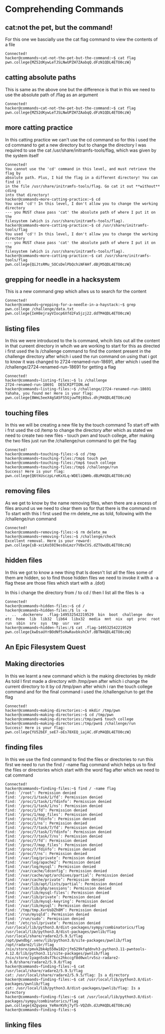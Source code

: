 # Comprehending Commands

## cat:not the pet, but the command!

For this one we bascially use the cat flag command to view the contents of a file 

    Connected!                                                                        
    hacker@commands~cat-not-the-pet-but-the-command:~$ cat flag 
    pwn.college{MZ52dKywLeTJSLNwUPZH7ZAabqQ.dFzN1QDL4ETO0czW}

## catting absolute paths

This is same as the above one but the difference is that in this we need to use the absolute path of /flag as an argument 

    Connected!                                                                        
    hacker@commands~cat-not-the-pet-but-the-command:~$ cat flag 
    pwn.college{MZ52dKywLeTJSLNwUPZH7ZAabqQ.dFzN1QDL4ETO0czW}

## more catting practice

In this catting practice we can't use the cd command so for this i used the cd command to get a new directory but to change the directory I was required to use the cat /usr/share/initramfs-tools/flag, which was given by the system itself 

    Connected!                                                                        
    You cannot use the 'cd' command in this level, and must retrieve the flag by 
    absolute path. Plus, I hid the flag in a different directory! You can find it 
    in the file /usr/share/initramfs-tools/flag. Go cat it out **without** cding 
    into that directory!
    hacker@commands~more-catting-practice:~$ cd 
    You used 'cd'! In this level, I don't allow you to change the working directory 
    --- you MUST chase pass 'cat' the absolute path of where I put it on the 
    filesystem (which is /usr/share/initramfs-tools/flag).
    hacker@commands~more-catting-practice:~$ cd /usr/share/initramfs-tools/flag
    You used 'cd'! In this level, I don't allow you to change the working directory 
    --- you MUST chase pass 'cat' the absolute path of where I put it on the 
    filesystem (which is /usr/share/initramfs-tools/flag).
    hacker@commands~more-catting-practice:~$ cat /usr/share/initramfs-tools/flag
    pwn.college{QiJtsRMu_SOCsDelPbQchiNFAHf.dBjM5QDL4ETO0czW}

## grepping for needle in a hacksystem 

This is a new command grep which allws us to search for the content 

    Connected!                                                                        
    hacker@commands~grepping-for-a-needle-in-a-haystack:~$ grep pwn.college /challenge/data.txt
    pwn.college{IeH8ejrayVIocp6Xfd2Fa5jzj22.ddTM4QDL4ETO0czW}

## listing files 

In this we were introduced to the ls command, whcih lists out all the content in that cureent directory in whcih we are working 
to start for this as directed i first used the ls /challenge command to find the content present in the challenge directory after which i used the run command on using that i got to know it was changed to 2724-renamed-run-18691, after which i used the /challenge/2724-renamed-run-18691 for getting a flag 

    Connected!                                                                        
    hacker@commands~listing-files:~$ ls /challenge
    2724-renamed-run-18691  DESCRIPTION.md
    hacker@commands~listing-files:~$ /challenge/2724-renamed-run-18691
    Yahaha, you found me! Here is your flag:
    pwn.college{8WmL5eeX4gSA5FS5GjuwT0j8Ous.dhjM4QDL4ETO0czW}

## touching files

In this we will be creating a new file by the touch command
To start off with i frst used the cd /temp to change the directory after which as stated we need to create two new files - touch pwn and touch college, after making the two files just run the /challenge/run command to get the flag

    Connected!                                                                        
    hacker@commands~touching-files:~$ cd /tmp
    hacker@commands~touching-files:/tmp$ touch pwn
    hacker@commands~touching-files:/tmp$ touch college
    hacker@commands~touching-files:/tmp$ /challenge/run
    Success! Here is your flag:
    pwn.college{Q6tkUsczpLreKxXLq-WDEliQWHb.dBzM4QDL4ETO0czW}

## removing files

As we get to know by the name removing files, when there are a excess of files around us we need to clear them so for that there is the command rm 
To start with this I first used the rm delete_me as told, following with the /challenge/run command 

    Connected!                                                                        
    hacker@commands~removing-files:~$ rm delete_me
    hacker@commands~removing-files:~$ /challenge/check 
    Excellent removal. Here is your reward:
    pwn.college{sB-xcLKo59I9es0xLmzr7VBxCVS.dZTOwUDL4ETO0czW}

## hidden files

In this we got to know a new thing that ls doesn't list all the files some of them are hidden, so to find those hidden files we need to invoke it with a -a flag 
these are those files which start with a .(dot)

In this i change the directory from / to cd /
then I list all the files ls -a

    Connected!                                                                        
    hacker@commands~hidden-files:~$ cd /
    hacker@commands~hidden-files:/$ ls -a
    .  ..  .dockerenv  .flag-149532542219529  bin  boot  challenge  dev  etc  home  lib  lib32  lib64  libx32  media  mnt  nix  opt  proc  root  run  sbin  srv  sys  tmp  usr  var
    hacker@commands~hidden-files:/$ cat .flag-149532542219529
    pwn.college{kwDsaUYrBOdNf5sHwRavbkshCkf.dBTN4QDL4ETO0czW}

## An Epic Filesystem Quest 

## Making directories 

In this we learnt a new command which is the making directories by mkdir 
As told I first made a directory with /tmp/pwn after which i change the current directory to it by cd /tmp/pwn after which i ran the touch college command and for the final command i used the /challenge/run to get the flag 

    Connected!                                                                        
    hacker@commands~making-directories:~$ mkdir /tmp/pwn
    hacker@commands~making-directories:~$ cd /tmp/pwn
    hacker@commands~making-directories:/tmp/pwn$ touch college
    hacker@commands~making-directories:/tmp/pwn$ /challenge/run
    Success! Here is your flag:
    pwn.college{YU52bEF_seE7-oEs78XEQ_iajAC.dFzM4QDL4ETO0czW}

## finding files

In this we use the find command to find the files or directories 
to run this first we need to run the find / -name flag command which helps us to find the files or directories which start with the word flag 
after which we need to cat command 

    Connected!                                                                        
    hacker@commands~finding-files:~$ find / -name flag
    find: ‘/root’: Permission denied
    find: ‘/proc/1/task/1/fd’: Permission denied
    find: ‘/proc/1/task/1/fdinfo’: Permission denied
    find: ‘/proc/1/task/1/ns’: Permission denied
    find: ‘/proc/1/fd’: Permission denied
    find: ‘/proc/1/map_files’: Permission denied
    find: ‘/proc/1/fdinfo’: Permission denied
    find: ‘/proc/1/ns’: Permission denied
    find: ‘/proc/7/task/7/fd’: Permission denied
    find: ‘/proc/7/task/7/fdinfo’: Permission denied
    find: ‘/proc/7/task/7/ns’: Permission denied
    find: ‘/proc/7/fd’: Permission denied
    find: ‘/proc/7/map_files’: Permission denied
    find: ‘/proc/7/fdinfo’: Permission denied
    find: ‘/proc/7/ns’: Permission denied
    find: ‘/var/log/private’: Permission denied
    find: ‘/var/log/apache2’: Permission denied
    find: ‘/var/log/mysql’: Permission denied
    find: ‘/var/cache/ldconfig’: Permission denied
    find: ‘/var/cache/apt/archives/partial’: Permission denied
    find: ‘/var/cache/private’: Permission denied
    find: ‘/var/lib/apt/lists/partial’: Permission denied
    find: ‘/var/lib/php/sessions’: Permission denied
    find: ‘/var/lib/mysql-files’: Permission denied
    find: ‘/var/lib/private’: Permission denied
    find: ‘/var/lib/mysql-keyring’: Permission denied
    find: ‘/var/lib/mysql’: Permission denied
    find: ‘/tmp/tmp.XvrUsDZh8M’: Permission denied
    find: ‘/run/mysqld’: Permission denied
    find: ‘/run/sudo’: Permission denied
    find: ‘/etc/ssl/private’: Permission denied
    /usr/local/lib/python3.8/dist-packages/sympy/combinatorics/flag
    /usr/local/lib/python3.8/dist-packages/pwnlib/flag
    /usr/local/share/radare2/5.9.5/flag
    /opt/pwndbg/.venv/lib/python3.8/site-packages/pwnlib/flag
    /opt/radare2/libr/flag
    /nix/store/pmvk2bk4p550w182rjfm529kfqddnvh3-python3.11-pwntools-4.12.0/lib/python3.11/site-packages/pwnlib/flag
    /nix/store/1yagn5s8sf7kcs2hkccgf8d0wxlrv5sz-radare2-5.9.0/share/radare2/5.9.0/flag
    hacker@commands~finding-files:~$ cat /usr/local/share/radare2/5.9.5/flag
    cat: /usr/local/share/radare2/5.9.5/flag: Is a directory
    hacker@commands~finding-files:~$ cat /usr/local/lib/python3.8/dist-packages/pwnlib/flag
    cat: /usr/local/lib/python3.8/dist-packages/pwnlib/flag: Is a directory
    hacker@commands~finding-files:~$ cat /usr/local/lib/python3.8/dist-packages/sympy/combinatorics/flag
    pwn.college{4Zgvpea_YeRmrKVhj7yfS-VQZdh.dJzM4QDL4ETO0czW}
    hacker@commands~finding-files:~$ 

## linking files 



